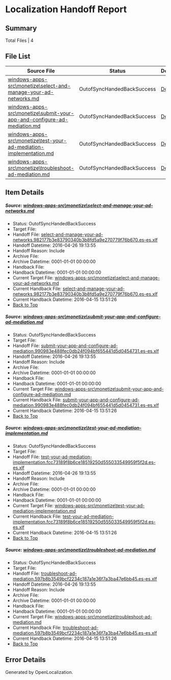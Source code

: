 # <a name='report-top'></a> Localization Handoff Report

## Summary
 Total Files | 4

## File List
 Source File | Status | Details 
 ----------- | ------ | ------- 
 [windows-apps-src\monetize\select-and-manage-your-ad-networks.md](https://github.com/Microsoft/windows-apps/blob/ec7ce299545de8e5c167e1934fb9a0b4f4370948/windows-apps-src/monetize/select-and-manage-your-ad-networks.md) | OutofSyncHandedBackSuccess | [Details](#49c9b8e60da9239c948265fb22563013019da2593289)
 [windows-apps-src\monetize\submit-your-app-and-configure-ad-mediation.md](https://github.com/Microsoft/windows-apps/blob/ec7ce299545de8e5c167e1934fb9a0b4f4370948/windows-apps-src/monetize/submit-your-app-and-configure-ad-mediation.md) | OutofSyncHandedBackSuccess | [Details](#13dd6a9c38d85ead29a43f470b7c0f63d025d6123292)
 [windows-apps-src\monetize\test-your-ad-mediation-implementation.md](https://github.com/Microsoft/windows-apps/blob/ec7ce299545de8e5c167e1934fb9a0b4f4370948/windows-apps-src/monetize/test-your-ad-mediation-implementation.md) | OutofSyncHandedBackSuccess | [Details](#0805ed5462a4b100b837ed9c11ec2d9e7caabc343296)
 [windows-apps-src\monetize\troubleshoot-ad-mediation.md](https://github.com/Microsoft/windows-apps/blob/ec7ce299545de8e5c167e1934fb9a0b4f4370948/windows-apps-src/monetize/troubleshoot-ad-mediation.md) | OutofSyncHandedBackSuccess | [Details](#39d8e9ebbbf1f2b6d95a8700261ce068b10cb3273297)

## Item Details
##### <a name='49c9b8e60da9239c948265fb22563013019da2593289'></a> Source: [windows-apps-src\monetize\select-and-manage-your-ad-networks.md](https://github.com/Microsoft/windows-apps/blob/ec7ce299545de8e5c167e1934fb9a0b4f4370948/windows-apps-src/monetize/select-and-manage-your-ad-networks.md)
* Status: OutofSyncHandedBackSuccess
* Target File: 
* Handoff File: [select-and-manage-your-ad-networks.982177b3e83790340b3b8fd5a9e270779f76b670.es-es.xlf](https://github.com/Microsoft/WDG.handoff/blob/c0214dffe4e61f23423a691b3922960b6cb39de5/ol-handoff/Microsoft/windows-apps.es-es/master/select-and-manage-your-ad-networks.982177b3e83790340b3b8fd5a9e270779f76b670.es-es.xlf)
* Handoff Datetime: 2016-04-26 19:13:55
* Handoff Reason: Include
* Archive File: 
* Archive Datetime: 0001-01-01 00:00:00
* Handback File: 
* Handback Datetime: 0001-01-01 00:00:00
* Current Target File: [windows-apps-src\monetize\select-and-manage-your-ad-networks.md](https://github.com/Microsoft/windows-apps.es-es/blob/2fc4e3dd77794ecd0126027e25d1bd8f0b53f10f/windows-apps-src/monetize/select-and-manage-your-ad-networks.md)
* Current Handback File: [select-and-manage-your-ad-networks.982177b3e83790340b3b8fd5a9e270779f76b670.es-es.xlf](https://github.com/Microsoft/WDG.handback/blob/85886dfea9b9dfc1a03c6b2f970443bc94a0f2b1/ol-handback/Microsoft/windows-apps.es-es/master/select-and-manage-your-ad-networks.982177b3e83790340b3b8fd5a9e270779f76b670.es-es.xlf)
* Current Handback Datetime: 2016-04-15 13:51:26
* [Back to Top](#report-top)

##### <a name='13dd6a9c38d85ead29a43f470b7c0f63d025d6123292'></a> Source: [windows-apps-src\monetize\submit-your-app-and-configure-ad-mediation.md](https://github.com/Microsoft/windows-apps/blob/ec7ce299545de8e5c167e1934fb9a0b4f4370948/windows-apps-src/monetize/submit-your-app-and-configure-ad-mediation.md)
* Status: OutofSyncHandedBackSuccess
* Target File: 
* Handoff File: [submit-your-app-and-configure-ad-mediation.990983e488fec0db24f094bf655441d5d0454731.es-es.xlf](https://github.com/Microsoft/WDG.handoff/blob/c0214dffe4e61f23423a691b3922960b6cb39de5/ol-handoff/Microsoft/windows-apps.es-es/master/submit-your-app-and-configure-ad-mediation.990983e488fec0db24f094bf655441d5d0454731.es-es.xlf)
* Handoff Datetime: 2016-04-26 19:13:55
* Handoff Reason: Include
* Archive File: 
* Archive Datetime: 0001-01-01 00:00:00
* Handback File: 
* Handback Datetime: 0001-01-01 00:00:00
* Current Target File: [windows-apps-src\monetize\submit-your-app-and-configure-ad-mediation.md](https://github.com/Microsoft/windows-apps.es-es/blob/2fc4e3dd77794ecd0126027e25d1bd8f0b53f10f/windows-apps-src/monetize/submit-your-app-and-configure-ad-mediation.md)
* Current Handback File: [submit-your-app-and-configure-ad-mediation.990983e488fec0db24f094bf655441d5d0454731.es-es.xlf](https://github.com/Microsoft/WDG.handback/blob/85886dfea9b9dfc1a03c6b2f970443bc94a0f2b1/ol-handback/Microsoft/windows-apps.es-es/master/submit-your-app-and-configure-ad-mediation.990983e488fec0db24f094bf655441d5d0454731.es-es.xlf)
* Current Handback Datetime: 2016-04-15 13:51:26
* [Back to Top](#report-top)

##### <a name='0805ed5462a4b100b837ed9c11ec2d9e7caabc343296'></a> Source: [windows-apps-src\monetize\test-your-ad-mediation-implementation.md](https://github.com/Microsoft/windows-apps/blob/ec7ce299545de8e5c167e1934fb9a0b4f4370948/windows-apps-src/monetize/test-your-ad-mediation-implementation.md)
* Status: OutofSyncHandedBackSuccess
* Target File: 
* Handoff File: [test-your-ad-mediation-implementation.fcc73189f8b6ce18519250d555033549959f5f2d.es-es.xlf](https://github.com/Microsoft/WDG.handoff/blob/c0214dffe4e61f23423a691b3922960b6cb39de5/ol-handoff/Microsoft/windows-apps.es-es/master/test-your-ad-mediation-implementation.fcc73189f8b6ce18519250d555033549959f5f2d.es-es.xlf)
* Handoff Datetime: 2016-04-26 19:13:55
* Handoff Reason: Include
* Archive File: 
* Archive Datetime: 0001-01-01 00:00:00
* Handback File: 
* Handback Datetime: 0001-01-01 00:00:00
* Current Target File: [windows-apps-src\monetize\test-your-ad-mediation-implementation.md](https://github.com/Microsoft/windows-apps.es-es/blob/2fc4e3dd77794ecd0126027e25d1bd8f0b53f10f/windows-apps-src/monetize/test-your-ad-mediation-implementation.md)
* Current Handback File: [test-your-ad-mediation-implementation.fcc73189f8b6ce18519250d555033549959f5f2d.es-es.xlf](https://github.com/Microsoft/WDG.handback/blob/85886dfea9b9dfc1a03c6b2f970443bc94a0f2b1/ol-handback/Microsoft/windows-apps.es-es/master/test-your-ad-mediation-implementation.fcc73189f8b6ce18519250d555033549959f5f2d.es-es.xlf)
* Current Handback Datetime: 2016-04-15 13:51:26
* [Back to Top](#report-top)

##### <a name='39d8e9ebbbf1f2b6d95a8700261ce068b10cb3273297'></a> Source: [windows-apps-src\monetize\troubleshoot-ad-mediation.md](https://github.com/Microsoft/windows-apps/blob/ec7ce299545de8e5c167e1934fb9a0b4f4370948/windows-apps-src/monetize/troubleshoot-ad-mediation.md)
* Status: OutofSyncHandedBackSuccess
* Target File: 
* Handoff File: [troubleshoot-ad-mediation.597b8b3549bcf2234c187a1e36f7a3ba47e6bb45.es-es.xlf](https://github.com/Microsoft/WDG.handoff/blob/c0214dffe4e61f23423a691b3922960b6cb39de5/ol-handoff/Microsoft/windows-apps.es-es/master/troubleshoot-ad-mediation.597b8b3549bcf2234c187a1e36f7a3ba47e6bb45.es-es.xlf)
* Handoff Datetime: 2016-04-26 19:13:55
* Handoff Reason: Include
* Archive File: 
* Archive Datetime: 0001-01-01 00:00:00
* Handback File: 
* Handback Datetime: 0001-01-01 00:00:00
* Current Target File: [windows-apps-src\monetize\troubleshoot-ad-mediation.md](https://github.com/Microsoft/windows-apps.es-es/blob/2fc4e3dd77794ecd0126027e25d1bd8f0b53f10f/windows-apps-src/monetize/troubleshoot-ad-mediation.md)
* Current Handback File: [troubleshoot-ad-mediation.597b8b3549bcf2234c187a1e36f7a3ba47e6bb45.es-es.xlf](https://github.com/Microsoft/WDG.handback/blob/85886dfea9b9dfc1a03c6b2f970443bc94a0f2b1/ol-handback/Microsoft/windows-apps.es-es/master/troubleshoot-ad-mediation.597b8b3549bcf2234c187a1e36f7a3ba47e6bb45.es-es.xlf)
* Current Handback Datetime: 2016-04-15 13:51:26
* [Back to Top](#report-top)


## Error Details

Generated by OpenLocalization.
